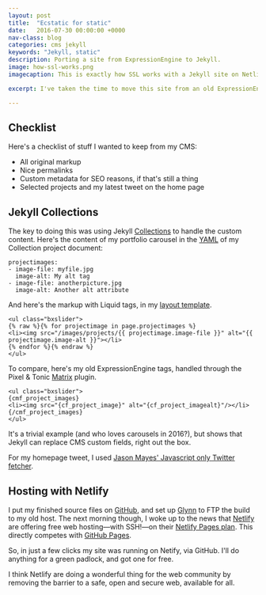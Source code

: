 ```yaml
---
layout: post
title:  "Ecstatic for static"
date:   2016-07-30 00:00:00 +0000
nav-class: blog
categories: cms jekyll
keywords: "Jekyll, static"
description: Porting a site from ExpressionEngine to Jekyll.
image: how-ssl-works.png
imagecaption: This is exactly how SSL works with a Jekyll site on Netlify

excerpt: I've taken the time to move this site from an old ExpressionEngine (ee) CMS install to Jekyll, my favourite static site generator. The challenge was to see if I could replicate my previous CMS site with Jekyll without too much fudging. It turns out that it's possible.

---
```


## Checklist

Here's a checklist of stuff I wanted to keep from my CMS:

* All original markup
* Nice permalinks
* Custom metadata for SEO reasons, if that's still a thing
* Selected projects and my latest tweet on the home page

## Jekyll Collections

The key to doing this was using Jekyll [Collections] to handle the custom content. Here's the content of my portfolio carousel in the [YAML] of my Collection project document:

```
projectimages:
- image-file: myfile.jpg
  image-alt: My alt tag
- image-file: anotherpicture.jpg
  image-alt: Another alt attribute
```

And here's the markup with Liquid tags, in my [layout template].

```
<ul class="bxslider">
{% raw %}{% for projectimage in page.projectimages %}
<li><img src="/images/projects/{{ projectimage.image-file }}" alt="{{ projectimage.image-alt }}"></li>
{% endfor %}{% endraw %}
</ul>
```

To compare, here's my old ExpressionEngine tags, handled through the Pixel & Tonic [Matrix] plugin.

```
<ul class="bxslider">
{cmf_project_images}
<li><img src="{cf_project_image}" alt="{cf_project_imagealt}"/></li>
{/cmf_project_images}
</ul>
```

It's a trivial example (and who loves carousels in 2016?), but shows that Jekyll can replace CMS custom fields, right out the box.

For my homepage tweet, I used [Jason Mayes' Javascript only Twitter fetcher](http://www.jasonmayes.com/projects/twitterApi/).

## Hosting with Netlify

I put my finished source files on [GitHub], and set up [Glynn] to FTP the build to my old host. The next morning though, I woke up to the news that [Netlify] are offering free web hosting—with SSH!—on their [Netlify Pages plan]. This directly competes with [GitHub Pages].

So, in just a few clicks my site was running on Netify, via GitHub. I'll do anything for a green padlock, and got one for free.

I think Netlify are doing a wonderful thing for the web community by removing the barrier to a safe, open and secure web, available for all.

[YAML]: http://yaml.org/ "YAML.org"
[GitHub]: https://github.com/regmtait/regmtait.co.uk "regmtait.co.uk source on GitHub"
[GitHub Pages]: https://pages.github.com/ "GitHub Pages"
[Collections]: https://jekyllrb.com/docs/collections/ "Jekyll Collections documentation"
[layout template]: https://github.com/regmtait/regmtait.co.uk/blob/master/_layouts/project.html "Projects layout template"
[Matrix]: https://docs.pixelandtonic.com/matrix/templating/field.html "Matrix ExpressionEngine plugin from Pixel & Tonic"
[Glynn]: https://github.com/dmathieu/glynn "Glynn, a Jekyll FTP ruby gem from Damien Mathieu"
[Netlify]: https://www.netlify.com/blog/2016/07/28/netlify-plans-and-pricing "Premium hosting from Netlify"
[Netlify Pages plan]: https://www.netlify.com/blog/2016/07/28/netlify-plans-and-pricing "Netlify plans and pricing"

